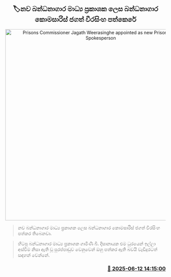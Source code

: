<p align='center'><b><h2 align='center' title='Prisons Commissioner Jagath Weerasinghe appointed as new Prisons Media Spokesperson'>🏷නව බන්ධනාගාර මාධ්‍ය ප්‍රකාශක ලෙස බන්ධනාගාර කොමසාරිස් ජගත් වීරසිංහ පත්කෙරේ</h2></b></p>
<p align='center'><img src='https://helakuru.sgp1.cdn.digitaloceanspaces.com/esana/images/lib/prison-department-archived.jpg' width='600' alt='Prisons Commissioner Jagath Weerasinghe appointed as new Prisons Media Spokesperson'></p>

> නව බන්ධනාගාර මාධ්‍ය ප්‍රකාශක ලෙස බන්ධනාගාර කොමසාරිස් ජගත් වීරසිංහ පත්කර තිබෙනවා.

> හිටපු බන්ධනාගාර මාධ්‍ය ප්‍රකාශක ගාමිණී බී. දිසානායක එම ධුරයෙන් ඉල්ලා අස්වීම නිසා ඇති වූ පුරප්පාඩුව වෙනුවෙන් ඔහු පත්කර ඇති බවයි වැඩිදුරටත් සඳහන් වෙන්නේ.



<h3 align='right'><a href='https://www.helakuru.lk/esana/p/110940/'>📅 2025-06-12 14:15:00</a></h3>
